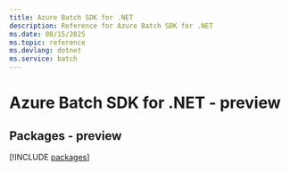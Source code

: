 ```yaml
---
title: Azure Batch SDK for .NET
description: Reference for Azure Batch SDK for .NET
ms.date: 08/15/2025
ms.topic: reference
ms.devlang: dotnet
ms.service: batch
---
```

# Azure Batch SDK for .NET - preview
## Packages - preview
[!INCLUDE [packages](batch-index.md)]